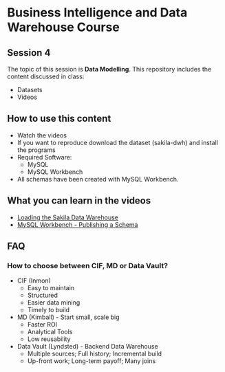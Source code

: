 # Business Intelligence and Data Warehouse Course

## Session 4

The topic of this session is **Data Modelling**. This repository includes the content discussed in class:

  - Datasets
  - Videos

## How to use this content

  - Watch the videos
  - If you want to reproduce download the dataset (sakila-dwh) and install the programs
  - Required Software:
	  - MySQL
	  - MySQL Workbench
  - All schemas have been created with MySQL Workbench.
  
## What you can learn in the videos

  - [Loading the Sakila Data Warehouse](https://vimeo.com/242391229)
  - [MySQL Workbench - Publishing a Schema](https://vimeo.com/234888753)
  
## FAQ

### How to choose between CIF, MD or Data Vault?

  - CIF (Inmon)
  	- Easy to maintain
	- Structured
	- Easier data mining
	- Timely to build
  - MD (Kimball)
    	- Start small, scale big
	- Faster ROI
	- Analytical Tools
	- Low reusability
  - Data Vault (Lyndsted)
    	- Backend Data Warehouse
	- Multiple sources; Full history; Incremental build
	- Up-front work; Long-term payoff; Many joins
